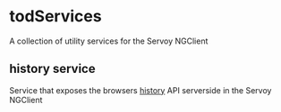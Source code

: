 # todServices
A collection of utility services for the Servoy NGClient

## history service
Service that exposes the browsers [history](https://developer.mozilla.org/nl/docs/Web/API/History) API serverside in the Servoy NGClient 
